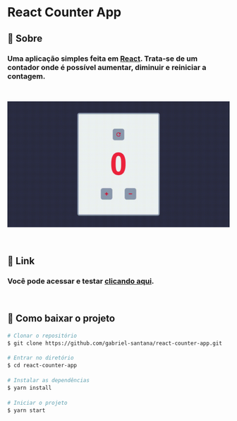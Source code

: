 # React Counter App

## 📄 Sobre


### Uma aplicação simples feita em [React](https://pt-br.reactjs.org/). Trata-se de um contador onde é possível aumentar, diminuir e reiniciar a contagem. 

<br>

![React Counter App](./public/Record_2021_06_01_11_40_22_661.gif)

<br>

## 🔗 Link

### Você pode acessar e testar  [clicando aqui](https://gabriel-santana.github.io/react-counter-app/).

<br>

## 🐙 Como baixar o projeto

```bash
# Clonar o repositório
$ git clone https://github.com/gabriel-santana/react-counter-app.git

# Entrar no diretório
$ cd react-counter-app

# Instalar as dependências
$ yarn install

# Iniciar o projeto
$ yarn start

```